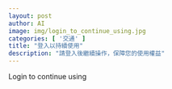 ```yaml
---
layout: post
author: AI
image: img/login_to_continue_using.jpg
categories: [ '交通' ]
title: "登入以持續使用"
description: "請登入後繼續操作，保障您的使用權益"
---
```

Login to continue using